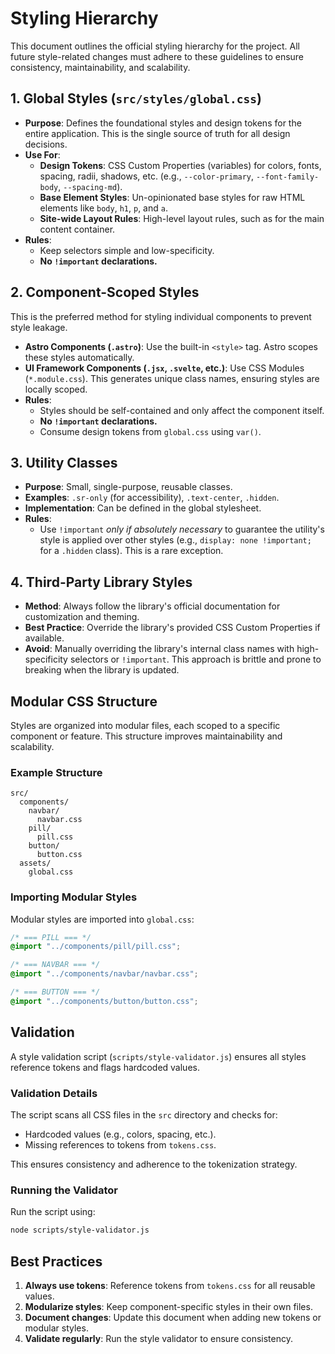# Styling Hierarchy

This document outlines the official styling hierarchy for the project. All
future style-related changes must adhere to these guidelines to ensure
consistency, maintainability, and scalability.

## 1. Global Styles (`src/styles/global.css`)

- **Purpose**: Defines the foundational styles and design tokens for the
  entire application. This is the single source of truth for all design
  decisions.
- **Use For**:
  - **Design Tokens**: CSS Custom Properties (variables) for colors, fonts,
    spacing, radii, shadows, etc. (e.g., `--color-primary`,
    `--font-family-body`, `--spacing-md`).
  - **Base Element Styles**: Un-opinionated base styles for raw HTML
    elements like `body`, `h1`, `p`, and `a`.
  - **Site-wide Layout Rules**: High-level layout rules, such as for the
    main content container.
- **Rules**:
  - Keep selectors simple and low-specificity.
  - **No `!important` declarations.**

## 2. Component-Scoped Styles

This is the preferred method for styling individual components to prevent style
leakage.

- **Astro Components (`.astro`)**: Use the built-in `<style>` tag. Astro
  scopes these styles automatically.
- **UI Framework Components (`.jsx`, `.svelte`, etc.)**: Use CSS Modules
  (`*.module.css`). This generates unique class names, ensuring styles are
  locally scoped.
- **Rules**:
  - Styles should be self-contained and only affect the component itself.
  - **No `!important` declarations.**
  - Consume design tokens from `global.css` using `var()`.

## 3. Utility Classes

- **Purpose**: Small, single-purpose, reusable classes.
- **Examples**: `.sr-only` (for accessibility), `.text-center`, `.hidden`.
- **Implementation**: Can be defined in the global stylesheet.
- **Rules**:
  - Use `!important` *only if absolutely necessary* to guarantee the
    utility's style is applied over other styles (e.g.,
    `display: none !important;` for a `.hidden` class). This is a rare
    exception.

## 4. Third-Party Library Styles

- **Method**: Always follow the library's official documentation for
  customization and theming.
- **Best Practice**: Override the library's provided CSS Custom Properties if
  available.
- **Avoid**: Manually overriding the library's internal class names with
  high-specificity selectors or `!important`. This approach is brittle and
  prone to breaking when the library is updated.

## Modular CSS Structure

Styles are organized into modular files, each scoped to a specific component or feature. This structure improves maintainability and scalability.

### Example Structure

```plaintext
src/
  components/
    navbar/
      navbar.css
    pill/
      pill.css
    button/
      button.css
  assets/
    global.css
```

### Importing Modular Styles

Modular styles are imported into `global.css`:

```css
/* === PILL === */
@import "../components/pill/pill.css";

/* === NAVBAR === */
@import "../components/navbar/navbar.css";

/* === BUTTON === */
@import "../components/button/button.css";
```

## Validation

A style validation script (`scripts/style-validator.js`) ensures all styles reference tokens and flags hardcoded values.

### Validation Details

The script scans all CSS files in the `src` directory and checks for:

- Hardcoded values (e.g., colors, spacing, etc.).
- Missing references to tokens from `tokens.css`.

This ensures consistency and adherence to the tokenization strategy.

### Running the Validator

Run the script using:

```bash
node scripts/style-validator.js
```

## Best Practices

1. **Always use tokens**: Reference tokens from `tokens.css` for all reusable values.
2. **Modularize styles**: Keep component-specific styles in their own files.
3. **Document changes**: Update this document when adding new tokens or modular styles.
4. **Validate regularly**: Run the style validator to ensure consistency.
